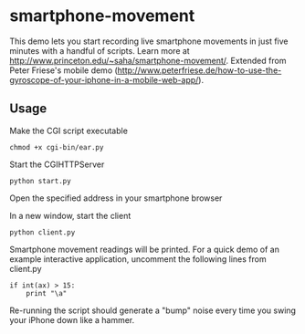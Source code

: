 
smartphone-movement
===
This demo lets you start recording live smartphone movements in just five minutes with a handful of scripts. Learn more at http://www.princeton.edu/~saha/smartphone-movement/. Extended from Peter Friese's mobile demo (http://www.peterfriese.de/how-to-use-the-gyroscope-of-your-iphone-in-a-mobile-web-app/).

Usage
---

Make the CGI script executable

    chmod +x cgi-bin/ear.py
    
Start the CGIHTTPServer

    python start.py

Open the specified address in your smartphone browser

In a new window, start the client

    python client.py
    
Smartphone movement readings will be printed. For a quick demo of an example interactive application, uncomment the following lines from client.py

    if int(ax) > 15:
        print "\a"
        
Re-running the script should generate a "bump" noise every time you swing your iPhone down like a hammer.